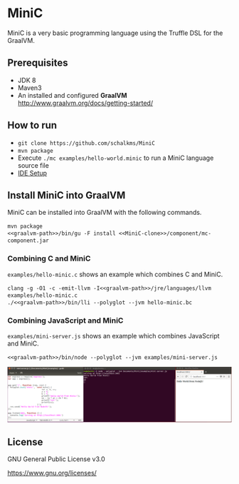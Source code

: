 # MiniC

MiniC is a very basic programming language using the Truffle DSL for the GraalVM.

## Prerequisites

* JDK 8
* Maven3
* An installed and configured **GraalVM** <http://www.graalvm.org/docs/getting-started/>

## How to run

* `git clone https://github.com/schalkms/MiniC`
* `mvn package`
* Execute `./mc examples/hello-world.minic` to run a MiniC language source file
* [IDE Setup](http://www.graalvm.org/docs/graalvm-as-a-platform/implement-language/)

## Install MiniC into GraalVM

MiniC can be installed into GraalVM with the following commands.

```shell
mvn package
<<graalvm-path>>/bin/gu -F install <<MiniC-clone>>/component/mc-component.jar
```

### Combining C and MiniC

`examples/hello-minic.c` shows an example which combines C and MiniC.

```shell
clang -g -O1 -c -emit-llvm -I<<graalvm-path>>/jre/languages/llvm examples/hello-minic.c
./<<graalvm-path>>/bin/lli --polyglot --jvm hello-minic.bc
```

### Combining JavaScript and MiniC

`examples/mini-server.js` shows an example which combines JavaScript and MiniC.

```shell
<<graalvm-path>>/bin/node --polyglot --jvm examples/mini-server.js
```

![node-minic](doc/node-minic.png)

## License

GNU General Public License v3.0

<https://www.gnu.org/licenses/>
